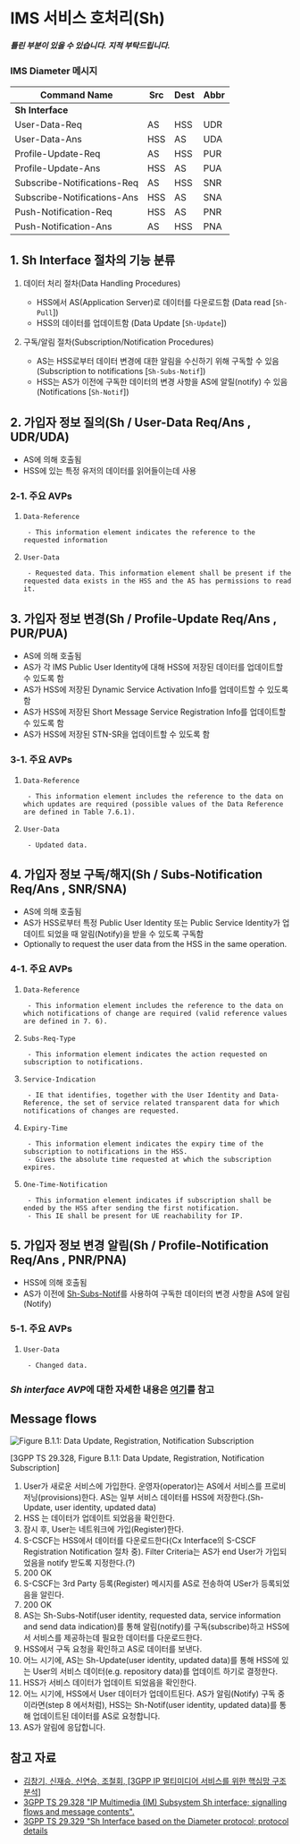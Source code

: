 # IMS 서비스 호처리(Sh)

##### _틀린 부분이 있을 수 있습니다. 지적 부탁드립니다._

### IMS Diameter 메시지
| Command Name                | Src | Dest | Abbr |
| --------------------------- | --- | ---- | ---- |
| **Sh Interface**            |     |      |      |
| User-Data-Req               | AS  | HSS  | UDR  |
| User-Data-Ans               | HSS | AS   | UDA  |
| Profile-Update-Req          | AS  | HSS  | PUR  |
| Profile-Update-Ans          | HSS | AS   | PUA  |
| Subscribe-Notifications-Req | AS  | HSS  | SNR  |
| Subscribe-Notifications-Ans | HSS | AS   | SNA  |
| Push-Notification-Req       | HSS | AS   | PNR  |
| Push-Notification-Ans       | AS  | HSS  | PNA  |

## 1. Sh Interface 절차의 기능 분류

1. 데이터 처리 절차(Data Handling Procedures)

   - HSS에서 AS(Application Server)로 데이터를 다운로드함 (Data read [`Sh-Pull`])
   - HSS의 데이터를 업데이트함 (Data Update [`Sh-Update`])

2. 구독/알림 절차(Subscription/Notification Procedures)

   - AS는 HSS로부터 데이터 변경에 대한 알림을 수신하기 위해 구독할 수 있음 (Subscription to notifications [`Sh-Subs-Notif`])
   - HSS는 AS가 이전에 구독한 데이터의 변경 사항을 AS에 알릴(notify) 수 있음 (Notifications [`Sh-Notif`])

## 2. 가입자 정보 질의(Sh / User-Data Req/Ans , UDR/UDA)

- AS에 의해 호출됨
- HSS에 있는 특정 유저의 데이터를 읽어들이는데 사용

### 2-1. 주요 AVPs

1. `Data-Reference`
    
        - This information element indicates the reference to the requested information

2. `User-Data`

        - Requested data. This information element shall be present if the requested data exists in the HSS and the AS has permissions to read it.

## 3. 가입자 정보 변경(Sh / Profile-Update Req/Ans , PUR/PUA)

- AS에 의해 호출됨
- AS가 각 IMS Public User Identity에 대해 HSS에 저장된 데이터를 업데이트할 수 있도록 함
- AS가 HSS에 저장된 Dynamic Service Activation Info를 업데이트할 수 있도록 함
- AS가 HSS에 저장된 Short Message Service Registration Info를 업데이트할 수 있도록 함
- AS가 HSS에 저장된 STN-SR을 업데이트할 수 있도록 함

### 3-1. 주요 AVPs

1. `Data-Reference`

        - This information element includes the reference to the data on which updates are required (possible values of the Data Reference are defined in Table 7.6.1).

2. `User-Data`

        - Updated data.


## 4. 가입자 정보 구독/해지(Sh / Subs-Notification Req/Ans , SNR/SNA)

- AS에 의해 호출됨
- AS가 HSS로부터 특정 Public User Identity 또는 Public Service Identity가 업데이트 되었을 때 알림(Notify)을 받을 수 있도록 구독함
- Optionally to request the user data from the HSS in the same operation.

### 4-1. 주요 AVPs

1. `Data-Reference`

        - This information element includes the reference to the data on which notifications of change are required (valid reference values are defined in 7. 6).

2. `Subs-Req-Type`

        - This information element indicates the action requested on subscription to notifications.

3. `Service-Indication`

        - IE that identifies, together with the User Identity and Data-Reference, the set of service related transparent data for which notifications of changes are requested.

4. `Expiry-Time`

        - This information element indicates the expiry time of the subscription to notifications in the HSS.
        - Gives the absolute time requested at which the subscription expires.

5. `One-Time-Notification`

        - This information element indicates if subscription shall be ended by the HSS after sending the first notification.
        - This IE shall be present for UE reachability for IP.


## 5. 가입자 정보 변경 알림(Sh / Profile-Notification Req/Ans , PNR/PNA)

- HSS에 의해 호출됨
- AS가 이전에 [Sh-Subs-Notif](#4-가입자-정보-구독해지sh--subs-notification-reqans--snrsna)를 사용하여 구독한 데이터의 변경 사항을 AS에 알림(Notify)

### 5-1. 주요 AVPs

1. `User-Data`

        - Changed data.


### *Sh interface AVP*에 대한 자세한 내용은 [여기](https://github.com/lyw1217/TIL/blob/main/Moblie/Sh_interface_AVPs.md)를 참고

## Message flows

![Figure B.1.1: Data Update, Registration, Notification Subscription](images/Data%20Update,%20Registration,%20Notification%20Subscription.png)

[3GPP TS 29.328, Figure B.1.1: Data Update, Registration, Notification Subscription]

1. User가 새로운 서비스에 가입한다. 운영자(operator)는 AS에서 서비스를 프로비저닝(provisions)한다. AS는 일부 서비스 데이터를 HSS에 저장한다.(Sh-Update, user identity, updated data)
2. HSS 는 데이터가 업데이트 되었음을 확인한다.
3. 잠시 후, User는 네트워크에 가입(Register)한다.
4. S-CSCF는 HSS에서 데이터를 다운로드한다(Cx Interface의 S-CSCF Registration Notification 절차 중). Filter Criteria는 AS가 end User가 가입되었음을 notify 받도록 지정한다.(?)
5. 200 OK
6. S-CSCF는 3rd Party 등록(Register) 메시지를 AS로 전송하여 USer가 등록되었음을 알린다.
7. 200 OK
8. AS는 Sh-Subs-Notif(user identity, requested data, service information and send data indication)를 통해 알림(notify)를 구독(subscribe)하고 HSS에서 서비스를 제공하는데 필요한 데이터를 다운로드한다.
9. HSS에서 구독 요청을 확인하고 AS로 데이터를 보낸다.
10. 어느 시기에, AS는 Sh-Update(user identity, updated data)를 통해 HSS에 있는 User의 서비스 데이터(e.g. repository data)를 업데이트 하기로 결정한다.
11. HSS가 서비스 데이터가 업데이트 되었음을 확인한다.
12. 어느 시기에, HSS에서 User 데이터가 업데이트된다. AS가 알림(Notify) 구독 중이라면(step 8 에서처럼), HSS는 Sh-Notif(user identity, updated data)를 통해 업데이트된 데이터를 AS로 요청합니다.
13. AS가 알림에 응답합니다.

## 참고 자료
- [김창기, 신재승, 신연승, 조철회, [3GPP IP 멀티미디어 서비스를 위한 핵심망 구조 분석]](https://ettrends.etri.re.kr/ettrends/75/0905000333/)
- [3GPP TS 29.328 "IP Multimedia (IM) Subsystem Sh interface; signalling flows and message contents".](https://portal.3gpp.org/desktopmodules/Specifications/SpecificationDetails.aspx?specificationId=1706)
- [3GPP TS 29.329 "Sh Interface based on the Diameter protocol; protocol details](https://portal.3gpp.org/desktopmodules/Specifications/SpecificationDetails.aspx?specificationId=1707)